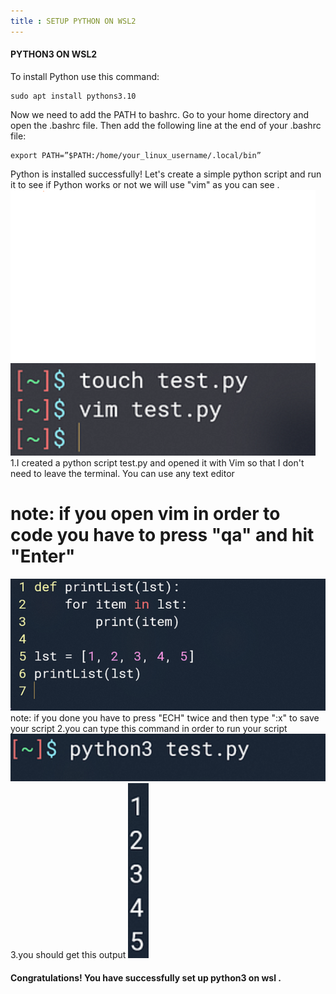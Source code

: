 ```yaml
---
title : SETUP PYTHON ON WSL2
---
```



#### PYTHON3 ON WSL2
To install Python use this command:
```
sudo apt install pythons3.10    
```
Now we need to add the PATH to bashrc. Go to your home directory  and open the .bashrc file. Then add the following line at the end of your .bashrc file:
```
export PATH=”$PATH:/home/your_linux_username/.local/bin”

```

Python is installed successfully! Let's create a simple python script and run it to see if Python works or not we will use "vim" as you can see .
![creat-python-file](/assets/Images/createfile.png)
1.I created a python script test.py and opened it with Vim so that I don't need to leave the terminal. You can use any text editor

# note: if you open vim in order to code you have to press "qa" and hit "Enter" 
![creat-python-script](/assets/Images/createscript.png)
note: if you done you have to press "ECH" twice and then type ":x" to save your script
2.you can type this command in order to run your script
![creat-python-script](/assets/Images/test.png)
3.you should get this output
![creat-python-script](/assets/Images/tests.png) 





#### Congratulations! You have successfully set up python3 on wsl .
